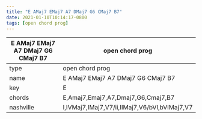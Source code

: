 ```yaml
---
title: "E AMaj7 EMaj7 A7 DMaj7 G6 CMaj7 B7"
date: 2021-01-10T10:14:17-0800
tags: [open chord prog]
---
```


|E AMaj7 EMaj7 A7 DMaj7 G6 CMaj7 B7|open chord prog|
|---|---|
|type|open chord prog|
|name|E AMaj7 EMaj7 A7 DMaj7 G6 CMaj7 B7|
|key|E|
|chords|E,Amaj7,Emaj7,A7,Dmaj7,G6,Cmaj7,B7|
|nashville|I,IVMaj7,IMaj7,V7/ii,IIMaj7,V6/bVI,bVIMaj7,V7|
